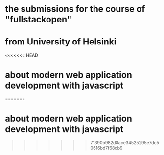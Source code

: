 # the submissions for the course of "fullstackopen"
# from University of Helsinki
<<<<<<< HEAD
# about modern web application development with javascript
=======
# about modern web application development with javascript
>>>>>>> 71390b982d8ace34525295e7dc50616bd7f68db9
